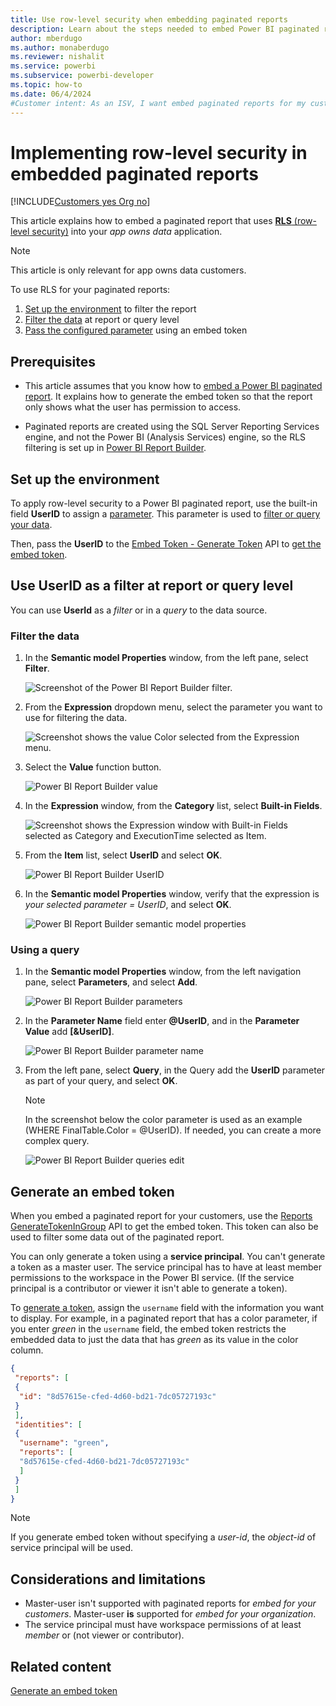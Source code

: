 ```yaml
---
title: Use row-level security when embedding paginated reports
description: Learn about the steps needed to embed Power BI paginated reports with RLS within your Power BI embedded analytics application.
author: mberdugo
ms.author: monaberdugo
ms.reviewer: nishalit
ms.service: powerbi
ms.subservice: powerbi-developer
ms.topic: how-to
ms.date: 06/4/2024
#Customer intent: As an ISV, I want embed paginated reports for my customers using RLS to maintain privacy and security.
---
```


# Implementing row-level security in embedded paginated reports

[!INCLUDE[Customers yes Org no](../../includes/applies-embedded-app-yes-user-no.md)]

This article explains how to embed a paginated report that uses [**RLS** (row-level security)](embedded-row-level-security.md) into your *app owns data* application.

> [!NOTE]
> This article is only relevant for app owns data customers.

To use RLS for your paginated reports:

1. [Set up the environment](#set-up-the-environment) to filter the report
2. [Filter the data](#filter-the-data) at report or query level
3. [Pass the configured parameter](#generate-an-embed-token) using an embed token

## Prerequisites

* This article assumes that you know how to [embed a Power BI paginated report](embed-paginated-reports.md). It explains how to generate the embed token so that the report only shows what the user has permission to access.

* Paginated reports are created using the SQL Server Reporting Services engine, and not the Power BI (Analysis Services) engine, so the RLS filtering is set up in [Power BI Report Builder](../../paginated-reports/report-builder-power-bi.md).

## Set up the environment

To apply row-level security to a Power BI paginated report, use the built-in field **UserID** to assign a [parameter](../../paginated-reports/parameters/report-builder-parameters.md). This parameter is used to [filter or query your data](#use-userid-as-a-filter-at-report-or-query-level).

Then, pass the **UserID** to the [Embed Token - Generate Token](/rest/api/power-bi/embed-token/generate-token) API to [get the embed token](#generate-an-embed-token).

## Use UserID as a filter at report or query level

You can use **UserId** as a *filter* or in a *query* to the data source.

### Filter the data

1. In the **Semantic model Properties** window, from the left pane, select **Filter**.

    ![Screenshot of the Power BI Report Builder filter.](media/paginated-reports-row-level-security/filter.png)

2. From the **Expression** dropdown menu, select the parameter you want to use for filtering the data.

     ![Screenshot shows the value Color selected from the Expression menu.](media/paginated-reports-row-level-security/expression.png)

3. Select the **Value** function button.

    ![Power BI Report Builder value](media/paginated-reports-row-level-security/function.png)

4. In the **Expression** window, from the **Category** list, select **Built-in Fields**.

    ![Screenshot shows the Expression window with Built-in Fields selected as Category and ExecutionTime selected as Item.](media/paginated-reports-row-level-security/built-in-fields.png)

5. From the **Item** list, select **UserID** and select **OK**.

    ![Power BI Report Builder UserID](media/paginated-reports-row-level-security/userid.png)

6. In the **Semantic model Properties** window, verify that the expression is *your selected parameter = UserID*, and select **OK**.

    ![Power BI Report Builder semantic model properties](media/paginated-reports-row-level-security/verify.png)

### Using a query

1. In the **Semantic model Properties** window, from the left navigation pane, select **Parameters**, and select **Add**.

    ![Power BI Report Builder parameters](media/paginated-reports-row-level-security/parameters.png)

2. In the **Parameter Name** field enter **\@UserID**, and in the **Parameter Value** add **[&UserID]**.

    ![Power BI Report Builder parameter name](media/paginated-reports-row-level-security/parameter-name.png)

3. From the left pane, select  **Query**, in the Query add the **UserID** parameter as part of your query, and select **OK**.
    > [!NOTE]
    > In the screenshot below the color parameter is used as an example (WHERE FinalTable.Color = @UserID). If needed, you can create a more complex query.

    ![Power BI Report Builder queries edit](media/paginated-reports-row-level-security/query-edit.png)

## Generate an embed token

When you embed a paginated report for your customers, use the [Reports GenerateTokenInGroup](/rest/api/power-bi/embed-token/generate-token) API to get the embed token. This token can also be used to filter some data out of the paginated report.

You can only generate a token using a **service principal**. You can't generate a token as a master user. The service principal has to have at least member permissions to the workspace in the Power BI service. (If the service principal is a contributor or viewer it isn't able to generate a token).

To [generate a token](generate-embed-token.md#row-level-security), assign the `username` field with the information you want to display. For example, in a paginated report that has a color parameter, if you enter *green* in the `username` field, the embed token restricts the embedded data to just the data that has *green* as its value in the color column.

```JSON
{
 "reports": [
 {
  "id": "8d57615e-cfed-4d60-bd21-7dc05727193c"
 }
 ],
 "identities": [
 {
  "username": "green",
  "reports": [
  "8d57615e-cfed-4d60-bd21-7dc05727193c"
  ]
 }
 ]
}
```

> [!NOTE]
> If you generate embed token without specifying a *user-id*, the *object-id* of service principal will be used.

## Considerations and limitations

* Master-user isn't supported with paginated reports for *embed for your customers*. Master-user **is** supported for *embed for your organization*.
* The service principal must have workspace permissions of at least *member* or (not viewer or contributor).

## Related content

[Generate an embed token](generate-embed-token.md#row-level-security)
